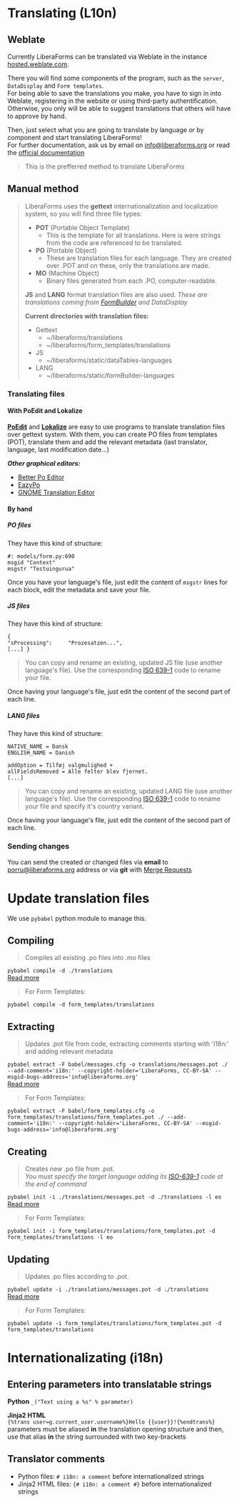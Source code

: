 # Translating (L10n)
## Weblate
Currently LiberaForms can be translated via Weblate in the instance [hosted.weblate.com](https://hosted.weblate.com/projects/liberaforms/).

There you will find some components of the program, such as the `server`, `DataDisplay` and `Form templates`.  
For being able to save the translations you make, you have to sign in into Weblate, registering in the website or using third-party authentification. Otherwise, you only will be able to suggest translations that others will have to approve by hand.

Then, just select what you are going to translate by language or by component and start translating LiberaForms!  
For further documentation, ask us by email on [info@liberaforms.org](mailto:info@liberaforms.org) or read the [official documentation](https://docs.weblate.org/en/latest/index.html)

> This is the prefferred method to translate LiberaForms


## Manual method
> LiberaForms uses the **gettext** internationalization and localization system, so you will find three file types:
> + **POT** (Portable Object Template)
>   + This is the template for all translations. Here is were strings from the code are referenced to be translated.
> + **PO** (Portable Object)
>   + These are translation files for each language. They are created over .POT and on these, only the translations are made.
> + **MO** (Machine Object)
>   + Binary files generated from each .PO, computer-readable.
>   
> **JS** and **LANG** format translation files are also used. _These are translations coming from [FormBuilder](https://github.com/kevinchappell/formBuilder) and DataDisplay_
>
> **Current directories with translation files:**  
> + Gettext
>   + ~/liberaforms/translations
>   + ~/liberaforms/form_templates/translations
> + JS
>   + ~/liberaforms/static/dataTables-languages  
> + LANG
>   + ~/liberaforms/static/formBuilder-languages   

### Translating files
#### With PoEdit and Lokalize
[**PoEdit**](https://poedit.net/) and [**Lokalize**](https://apps.kde.org/lokalize/) are easy to use programs to translate translation files over gettext system. With them, you can create PO files from templates (POT), translate them and add the relevant metadata (last translator, language, last modification date...)

***Other graphical editors:***  
* [Better Po Editor](https://github.com/mlocati/betterpoeditor/releases)
* [EazyPo](http://www.eazypo.ca/)
* [GNOME Translation Editor](https://wiki.gnome.org/Apps/Gtranslator)

#### By hand
##### PO files
They have this kind of structure:
```
#: models/form.py:690  
msgid "Context"
msgstr "Testuingurua"
```

Once you have your language's file, just edit the content of `msgstr` lines for each block, edit the metadata and save your file.

##### JS files
They have this kind of structure:
```
{
"sProcessing":     "Prozesatzen...",
[...] }
```
> You can copy and rename an existing, updated JS file (use another language's file). Use the corresponding [ISO 639-1](https://en.wikipedia.org/wiki/List_of_ISO_639-1_codes) code to rename your file.

Once having your language's file, just edit the content of the second part of each line.

##### LANG files
They have this kind of structure:
```
NATIVE_NAME = Dansk
ENGLISH_NAME = Danish

addOption = Tilføj valgmulighed +
allFieldsRemoved = Alle felter blev fjernet.
[...]
```
> You can copy and rename an existing, updated LANG file (use another language's file). Use the corresponding [ISO 639-1](https://en.wikipedia.org/wiki/List_of_ISO_639-1_codes) code to rename your file and specify it's country variant.

Once having your language's file, just edit the content of the second part of each line.

### Sending changes
You can send the created or changed files via **email** to porru@liberaforms.org address or via **git** with [Merge Requests](https://docs.gitlab.com/ee/user/project/merge_requests/creating_merge_requests.html)


# Update translation files
We use `pybabel` python module to manage this.

## Compiling
> Compiles all existing .po files into .mo files

`pybabel compile -d ./translations`  
[Read more](http://babel.pocoo.org/en/latest/cmdline.html#compile)

> For Form Templates:

`pybabel compile -d form_templates/translations`

## Extracting
> Updates .pot file from code, extracting comments starting with 'i18n:' and adding relevant metadata

`pybabel extract -F babel/messages.cfg -o translations/messages.pot ./ --add-comment='i18n:' --copyright-holder='LiberaForms, CC-BY-SA' --msgid-bugs-address='info@liberaforms.org'`  
[Read more](http://babel.pocoo.org/en/latest/cmdline.html#extract)

> For Form Templates:

`pybabel extract -F babel/form_templates.cfg -o form_templates/translations/form_templates.pot ./ --add-comment='i18n:' --copyright-holder='LiberaForms, CC-BY-SA' --msgid-bugs-address='info@liberaforms.org'`

## Creating
> Creates new .po file from .pot.  
_You must specify the target language adding its [ISO-639-1](https://en.wikipedia.org/wiki/List_of_ISO_639-1_codes) code at the end of command_

`pybabel init -i ./translations/messages.pot -d ./translations -l eo`  
[Read more](http://babel.pocoo.org/en/latest/cmdline.html#init)

> For Form Templates:

`pybabel init -i form_templates/translations/form_templates.pot -d form_templates/translations -l eo`

## Updating
> Updates .po files according to .pot.  

`pybabel update -i ./translations/messages.pot -d ./translations`  
[Read more](http://babel.pocoo.org/en/latest/cmdline.html#update)

> For Form Templates:

`pybabel update -i form_templates/translations/form_templates.pot -d form_templates/translations`


# Internationalizating (i18n)
## Entering parameters into translatable strings
**Python**
`_("Text using a %s" % parameter)`

**Jinja2 HTML**  
`{%trans user=g.current_user.username%}Hello {{user}}!{%endtrans%}`  
parameters must be aliased **in** the translation opening structure and then, use that alias **in** the string surrounded with two key-brackets

## Translator comments
+ Python files: `# i18n: a comment` before internationalized strings
+ Jinja2 HTML files: `{# i18n: a comment #}` before internationalized strings
